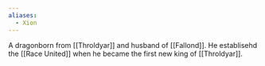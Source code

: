 ```yaml
---
aliases:
  - Xion
---
```

A dragonborn from [[Throldyar]] and husband of [[Fallond]]. He establisehd the [[Race United]] when he became the first new king of [[Throldyar]].